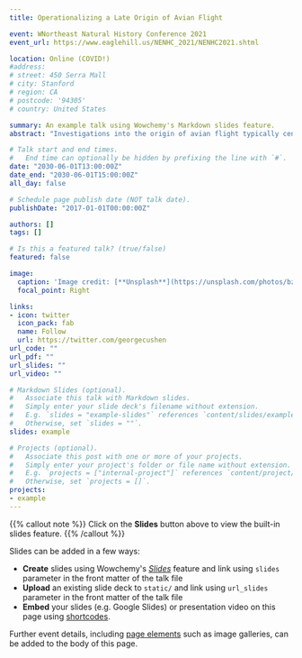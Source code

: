 ```yaml
---
title: Operationalizing a Late Origin of Avian Flight

event: WNortheast Natural History Conference 2021
event_url: https://www.eaglehill.us/NENHC_2021/NENHC2021.shtml

location: Online (COVID!)
#address:
# street: 450 Serra Mall
# city: Stanford
# region: CA
# postcode: '94305'
# country: United States

summary: An example talk using Wowchemy's Markdown slides feature.
abstract: "Investigations into the origin of avian flight typically center around well known taxa with either historical importance, such as Archaeopteryx, and/or exceptional preservation, such as the dromaeosaurid Microraptor. These investigations often link the origins of avian flight to unknown Middle Jurassic theropods, equating pennaceous-feathered wings, which first appear in pennaraptoran theropods in the late Middle Jurassic, with flight ability. Biomechanical work has shown that aerial locomotion requires far more than flapping wings, and several recent phylogenetic studies have concluded that incipient aerial locomotion in Archaeopteryx and Microrator was acquired independently of the origin of modern birds. As the origin of avian flight shifts crownward, time-calibrated paravian phylogenies suggest aerial locomotion truly ancestral to avian flight may have been a Late Jurassic or Early Cretaceous phenomenon. This raises the possibility that rather than modeling hypothetical ancestral theropods, the stages of avian flight mechanics may be found among the exceptionally well-documented Early Cretaceous avialan fossil record. Here we present initial results, mapping key features associated with avian flight onto Early Cretaceous avialans. We find evidence for several stages of aerial locomotion restricted to Euavialae, with the fundamental components of the avian flight apparatus only becoming fully present in Ornithothoraces."

# Talk start and end times.
#   End time can optionally be hidden by prefixing the line with `#`.
date: "2030-06-01T13:00:00Z"
date_end: "2030-06-01T15:00:00Z"
all_day: false

# Schedule page publish date (NOT talk date).
publishDate: "2017-01-01T00:00:00Z"

authors: []
tags: []

# Is this a featured talk? (true/false)
featured: false

image:
  caption: 'Image credit: [**Unsplash**](https://unsplash.com/photos/bzdhc5b3Bxs)'
  focal_point: Right

links:
- icon: twitter
  icon_pack: fab
  name: Follow
  url: https://twitter.com/georgecushen
url_code: ""
url_pdf: ""
url_slides: ""
url_video: ""

# Markdown Slides (optional).
#   Associate this talk with Markdown slides.
#   Simply enter your slide deck's filename without extension.
#   E.g. `slides = "example-slides"` references `content/slides/example-slides.md`.
#   Otherwise, set `slides = ""`.
slides: example

# Projects (optional).
#   Associate this post with one or more of your projects.
#   Simply enter your project's folder or file name without extension.
#   E.g. `projects = ["internal-project"]` references `content/project/deep-learning/index.md`.
#   Otherwise, set `projects = []`.
projects:
- example
---
```


{{% callout note %}}
Click on the **Slides** button above to view the built-in slides feature.
{{% /callout %}}

Slides can be added in a few ways:

- **Create** slides using Wowchemy's [*Slides*](https://wowchemy.com/docs/managing-content/#create-slides) feature and link using `slides` parameter in the front matter of the talk file
- **Upload** an existing slide deck to `static/` and link using `url_slides` parameter in the front matter of the talk file
- **Embed** your slides (e.g. Google Slides) or presentation video on this page using [shortcodes](https://wowchemy.com/docs/writing-markdown-latex/).

Further event details, including [page elements](https://wowchemy.com/docs/writing-markdown-latex/) such as image galleries, can be added to the body of this page.
